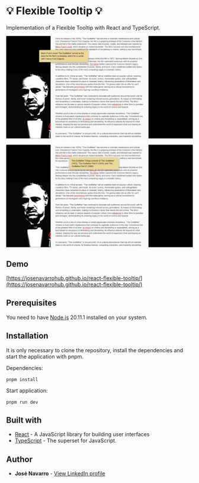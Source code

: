# 💡 Flexible Tooltip 💡

Implementation of a Flexible Tooltip with React and TypeScript.

[![Flexible Tooltip](https://github.com/josenavarrohub/react-flexible-tooltip/blob/main/demo.png?raw=true)](https://josenavarrohub.github.io/react-flexible-tooltip/)

[![Flexible Tooltip](https://github.com/josenavarrohub/react-flexible-tooltip/blob/main/demo2.png?raw=true)](https://josenavarrohub.github.io/react-flexible-tooltip/)

## Demo
[https://josenavarrohub.github.io/react-flexible-tooltip/](https://josenavarrohub.github.io/react-flexible-tooltip/)

## Prerequisites

You need to have [Node.js](https://nodejs.org/en/) 20.11.1 installed on your system.

## Installation

It is only necessary to clone the repository, install the dependencies and start the application with pnpm.

Dependencies:
```
pnpm install
```

Start application:
```
pnpm run dev
```


## Built with

* [React](https://reactjs.org/) - A JavaScript library for building user interfaces
* [TypeScript](https://www.typescriptlang.org/) - The superset for JavaScript.

## Author

* **José Navarro** - [View LinkedIn profile](https://www.linkedin.com/in/josenavarroortiz/)
